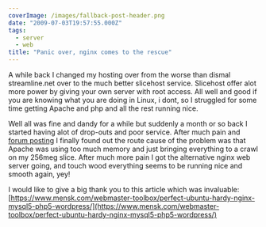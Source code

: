 ```yaml
---
coverImage: /images/fallback-post-header.png
date: "2009-07-03T19:57:55.000Z"
tags:
  - server
  - web
title: "Panic over, nginx comes to the rescue"
---
```


A while back I changed my hosting over from the worse than dismal streamline.net over to the much better slicehost service. Slicehost offer alot more power by giving your own server with root access. All well and good if you are knowing what you are doing in Linux, i dont, so I struggled for some time getting Apache and php and all the rest running nice.

<!-- more -->

Well all was fine and dandy for a while but suddenly a month or so back I started having alot of drop-outs and poor service. After much pain and [forum posting](https://forum.slicehost.com/comments.php?DiscussionID=3629) I finally found out the route cause of the problem was that Apache was using too much memory and just bringing everything to a crawl on my 256meg slice. After much more pain I got the alternative nginx web server going, and touch wood everything seems to be running nice and smooth again, yey!

I would like to give a big thank you to this article which was invaluable: [https://www.mensk.com/webmaster-toolbox/perfect-ubuntu-hardy-nginx-mysql5-php5-wordpress/](https://www.mensk.com/webmaster-toolbox/perfect-ubuntu-hardy-nginx-mysql5-php5-wordpress/)
